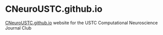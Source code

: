 # CNeuroUSTC.github.io
[CNeuroUSTC.github.io](CNeuroUSTC.github.io)
website for the USTC Computational Neuroscience Journal Club
